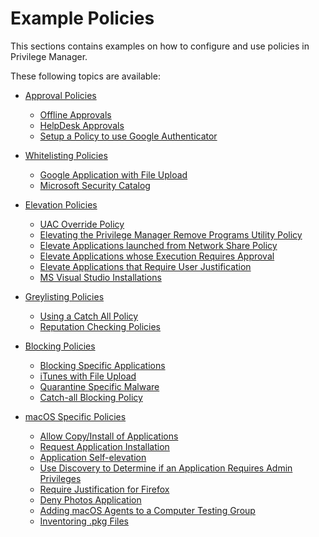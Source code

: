 [title]: # (Examples)
[tags]: # (application control)
[priority]: # (10)
# Example Policies

This sections contains examples on how to configure and use policies in Privilege Manager.

These following topics are available:

<!-- * [Sending Policies to Endpoints](ac-policy-endpoints.md)
* [Learning Mode Policies](ac-event-discovery.md)
* [Application Control Events](ac-events.md)
* [Best Practices](bp-event-discovery.md)
* [Policy Priority](priority.md) -->

* [Approval Policies](approval/index.md)
  * [Offline Approvals](approval/offline_approval.md)
  * [HelpDesk Approvals](approval/helpdesk.md)
  * [Setup a Policy to use Google Authenticator](approval/google-authentication.md)

* [Whitelisting Policies](safe/index.md)
  * [Google Application with File Upload](safe/google-app-file-up.md)
  * [Microsoft Security Catalog](safe/ms-sec-cat.md)

* [Elevation Policies](elevate/index.md)
  * [UAC Override Policy](elevate/uac-override.md)
  * [Elevating the Privilege Manager Remove Programs Utility Policy](elevate/pm-remove-prog.md)
  * [Elevate Applications launched from Network Share Policy](elevate/network-share.md)
  * [Elevate Applications whose Execution Requires Approval](elevate/app-req-app.md)
  * [Elevate Applications that Require User Justification](elevate/user-just.md)
  * [MS Visual Studio Installations](elevate/ms-visual-studio.md)

* [Greylisting Policies](monitor/index.md)
  * [Using a Catch All Policy](monitor/catch-all.md)
  * [Reputation Checking Policies](monitor/reputation.md)

* [Blocking Policies](block/index.md)
  * [Blocking Specific Applications](block/spec-app.md)
  * [iTunes with File Upload](block/iTunes-file-up.md)
  * [Quarantine Specific Malware](block/quarantine.md)
  * [Catch-all Blocking Policy](block/catch-all.md)

* [macOS Specific Policies](mac/index.md)
  * [Allow Copy/Install of Applications](mac/copy-install.md)
  * [Request Application Installation](mac/app-install-approval-request.md)
  * [Application Self-elevation](mac/self-elevation.md)
  * [Use Discovery to Determine if an Application Requires Admin Privileges](mac/determ-admin.md)
  * [Require Justification for Firefox](mac/justification-firefox.md)
  * [Deny Photos Application](mac/deny-photos.md)
  * [Adding macOS Agents to a Computer Testing Group](mac/add-testing-group.md)
  * [Inventoring .pkg Files](mac/inventory-pkg.md)
  

